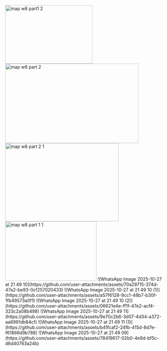 <img width="277" height="185" alt="map w8 part1 2" src="https://github.com/user-attachments/assets/f28e46cc-86e8-4ed7-b9c7-9be50df78feb" />
<img width="423" height="252" alt="map w8 part 2" src="https://github.com/user-attachments/assets/14661991-0f8e-4e58-bd1c-f6c61a8f66f7" />
<img width="360" height="248" alt="map w8 part 2 1" src="https://github.com/user-attachments/assets/86c7d78c-c0ab-4f64-8d39-d53187716d7f" />
<img width="290" height="188" alt="map w8 part 1 1" src="https://github.com/user-attachments/assets/13db24df-d4cc-4239-b79b-bc85253b5d92" />
![WhatsApp Image 2025-10-27 at 21 49 10](https://github.com/user-attachments/assets/70a29715-374d-47a2-be93-0cf257020433)
![WhatsApp Image 2025-10-27 at 21 49 10 (1)](https://github.com/user-attachments/assets/a57f6128-9cc1-48b7-b30f-1fb49573a0f1)
![WhatsApp Image 2025-10-27 at 21 49 10 (2)](https://github.com/user-attachments/assets/06621e4e-ff1f-47e2-acf4-323c2a08b498)
![WhatsApp Image 2025-10-27 at 21 49 11](https://github.com/user-attachments/assets/9e70c2b6-3d07-4d34-a372-aa6991db84cf)
![WhatsApp Image 2025-10-27 at 21 49 11 (1)](https://github.com/user-attachments/assets/b41fcaf2-24fb-415d-8d7e-f61866d9b788)
![WhatsApp Image 2025-10-27 at 21 49 09](https://github.com/user-attachments/assets/78419617-02b0-4e9d-bf5c-d6d40763a24b)
